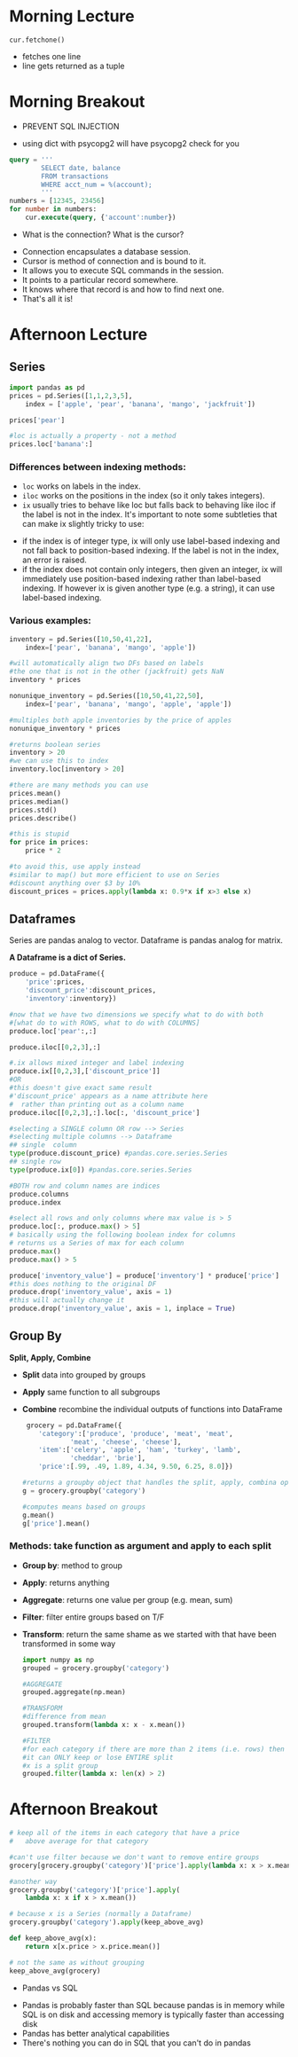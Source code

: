 # Morning Lecture

```
cur.fetchone()
```
 - fetches one line
 - line gets returned as a tuple

# Morning Breakout
 - PREVENT SQL INJECTION
  * using dict with psycopg2 will have psycopg2 check for you
```SQL
query = '''
        SELECT date, balance
        FROM transactions
        WHERE acct_num = %(account);
        '''
numbers = [12345, 23456]
for number in numbers:
    cur.execute(query, {'account':number})
```

 - What is the connection? What is the cursor?
  * Connection encapsulates a database session.
  * Cursor is method of connection and is bound to it.
  * It allows you to execute SQL commands in the session.
  * It points to a particular record somewhere.
  * It knows where that record is and how to find next one.
  * That's all it is!

# Afternoon Lecture

## Series

```python
import pandas as pd
prices = pd.Series([1,1,2,3,5],
    index = ['apple', 'pear', 'banana', 'mango', 'jackfruit'])

prices['pear']

#loc is actually a property - not a method
prices.loc['banana':]
```

### Differences between indexing methods:

 - `loc` works on labels in the index.
 - `iloc` works on the positions in the index (so it only takes integers).
 - `ix` usually tries to behave like loc but falls back to behaving like iloc if the label is not in the index. It's important to note some subtleties that can make ix slightly tricky to use:
  * if the index is of integer type, ix will only use label-based indexing and not fall back to position-based indexing. If the label is not in the index, an error is raised.
  * if the index does not contain only integers, then given an integer, ix will immediately use position-based indexing rather than label-based indexing. If however ix is given another type (e.g. a string), it can use label-based indexing.

### Various examples:

```python
inventory = pd.Series([10,50,41,22],
    index=['pear', 'banana', 'mango', 'apple'])

#will automatically align two DFs based on labels
#the one that is not in the other (jackfruit) gets NaN
inventory * prices

nonunique_inventory = pd.Series([10,50,41,22,50],
    index=['pear', 'banana', 'mango', 'apple', 'apple'])

#multiples both apple inventories by the price of apples
nonunique_inventory * prices

#returns boolean series
inventory > 20
#we can use this to index
inventory.loc[inventory > 20]

#there are many methods you can use
prices.mean()
prices.median()
prices.std()
prices.describe()

#this is stupid
for price in prices:
    price * 2

#to avoid this, use apply instead
#similar to map() but more efficient to use on Series
#discount anything over $3 by 10%
discount_prices = prices.apply(lambda x: 0.9*x if x>3 else x)
```

## Dataframes

Series are pandas analog to vector. Dataframe is pandas analog for matrix.

__A Dataframe is a dict of Series.__

```python
produce = pd.DataFrame({
    'price':prices,
    'discount_price':discount_prices,
    'inventory':inventory})

#now that we have two dimensions we specify what to do with both
#[what do to with ROWS, what to do with COLUMNS]
produce.loc['pear':,:]

produce.iloc[[0,2,3],:]

#.ix allows mixed integer and label indexing
produce.ix[[0,2,3],['discount_price']]
#OR
#this doesn't give exact same result
#'discount_price' appears as a name attribute here
#  rather than printing out as a column name
produce.iloc[[0,2,3],:].loc[:, 'discount_price']

#selecting a SINGLE column OR row --> Series
#selecting multiple columns --> Dataframe
## single  column
type(produce.discount_price) #pandas.core.series.Series
## single row
type(produce.ix[0]) #pandas.core.series.Series

#BOTH row and column names are indices
produce.columns
produce.index

#select all rows and only columns where max value is > 5
produce.loc[:, produce.max() > 5]
# basically using the following boolean index for columns
# returns us a Series of max for each column
produce.max()
produce.max() > 5

produce['inventory_value'] = produce['inventory'] * produce['price']
#this does nothing to the original DF
produce.drop('inventory_value', axis = 1)
#this will actually change it
produce.drop('inventory_value', axis = 1, inplace = True)
```

## Group By

__Split, Apply, Combine__

 - __Split__ data into grouped by groups
 - __Apply__ same function to all subgroups
 - __Combine__ recombine the individual outputs of functions into DataFrame

    ```python
     grocery = pd.DataFrame({
        'category':['produce', 'produce', 'meat', 'meat',
                'meat', 'cheese', 'cheese'],
        'item':['celery', 'apple', 'ham', 'turkey', 'lamb',
                'cheddar', 'brie'],
        'price':[.99, .49, 1.89, 4.34, 9.50, 6.25, 8.0]})

    #returns a groupby object that handles the split, apply, combina operations
    g = grocery.groupby('category')

    #computes means based on groups
    g.mean()
    g['price'].mean()
    ```

### Methods: take function as argument and apply to each split

  - __Group by__: method to group
  - __Apply__: returns anything
  - __Aggregate__: returns one value per group (e.g. mean, sum)
  - __Filter__: filter entire groups based on T/F
  - __Transform__: return the same shame as we started with that have been transformed in some way

    ```python
    import numpy as np
    grouped = grocery.groupby('category')

    #AGGREGATE
    grouped.aggregate(np.mean)

    #TRANSFORM
    #difference from mean
    grouped.transform(lambda x: x - x.mean())

    #FILTER
    #for each category if there are more than 2 items (i.e. rows) then keep
    #it can ONLY keep or lose ENTIRE split
    #x is a split group
    grouped.filter(lambda x: len(x) > 2)
    ```

# Afternoon Breakout

```python
# keep all of the items in each category that have a price
#   above average for that category

#can't use filter because we don't want to remove entire groups
grocery[grocery.groupby('category')['price'].apply(lambda x: x > x.mean())]

#another way
grocery.groupby('category')['price'].apply(
    lambda x: x if x > x.mean())

# because x is a Series (normally a Dataframe)
grocery.groupby('category').apply(keep_above_avg)

def keep_above_avg(x):
    return x[x.price > x.price.mean()]

# not the same as without grouping
keep_above_avg(grocery)
```

 - Pandas vs SQL
  * Pandas is probably faster than SQL because pandas is in memory while SQL is on disk and accessing memory is typically faster than accessing disk
  * Pandas has better analytical capabilities
  * There's nothing you can do in SQL that you can't do in pandas
